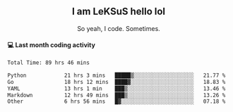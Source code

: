 <h2 align="center">I am LeKSuS hello lol</h2>
<p align="center">So yeah, I code. Sometimes.</p>

#### :computer: Last month coding activity
<!--START_SECTION:waka-->

```txt
Total Time: 89 hrs 46 mins

Python            21 hrs 3 mins   █████▒░░░░░░░░░░░░░░░░░░░   21.77 %
Go                18 hrs 12 mins  ████▓░░░░░░░░░░░░░░░░░░░░   18.83 %
YAML              13 hrs 1 min    ███▒░░░░░░░░░░░░░░░░░░░░░   13.46 %
Markdown          12 hrs 49 mins  ███▒░░░░░░░░░░░░░░░░░░░░░   13.26 %
Other             6 hrs 56 mins   █▓░░░░░░░░░░░░░░░░░░░░░░░   07.18 %
```

<!--END_SECTION:waka-->
